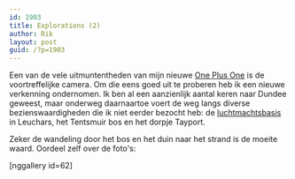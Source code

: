 ```yaml
---
id: 1903
title: Explorations (2)
author: Rik
layout: post
guid: /?p=1903
---
```

Een van de vele uitmuntentheden van mijn nieuwe [One Plus One](http://oneplus.net/) is de voortreffelijke camera. Om die eens goed uit te proberen heb ik een nieuwe verkenning ondernomen. Ik ben al een aanzienlijk aantal keren naar Dundee geweest, maar onderweg daarnaartoe voert de weg langs diverse bezienswaardigheden die ik niet eerder bezocht heb: de [luchtmachtsbasis](http://www.raf.mod.uk/rafleuchars/) in Leuchars, het Tentsmuir bos en het dorpje Tayport.

Zeker de wandeling door het bos en het duin naar het strand is de moeite waard. Oordeel zelf over de foto's:

[nggallery id=62]